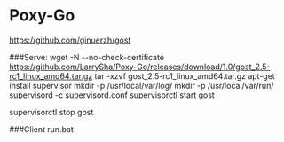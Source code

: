 # Poxy-Go
<https://github.com/ginuerzh/gost>


###Serve:
wget -N --no-check-certificate https://github.com/LarrySha/Poxy-Go/releases/download/1.0/gost_2.5-rc1_linux_amd64.tar.gz
tar -xzvf gost_2.5-rc1_linux_amd64.tar.gz
apt-get install supervisor
mkdir -p /usr/local/var/log/
mkdir -p /usr/local/var/run/
supervisord -c supervisord.conf
supervisorctl start gost

supervisorctl stop gost

###Client
run.bat
